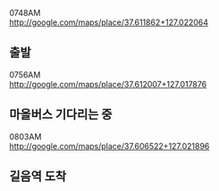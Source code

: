 0748AM  
http://google.com/maps/place/37.611862+127.022064  
  
출발
----------
  
0756AM  
http://google.com/maps/place/37.612007+127.017876  
  
마을버스 기다리는 중
----------
  
0803AM  
http://google.com/maps/place/37.606522+127.021896  
  
길음역 도착
----------
  
